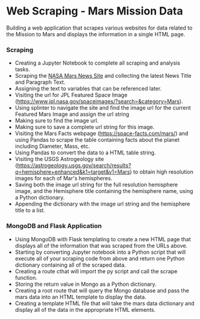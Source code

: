 # Web Scraping - Mars Mission Data

Building a web application that scrapes various websites for data related to the Mission to Mars and displays the information in a single HTML page. 


### Scraping

- Creating a Jupyter Notebook to complete all scraping and analysis tasks. 
- Scraping the [NASA Mars News Site](https://mars.nasa.gov/news/) and collecting the latest News Title and Paragraph Text. 
- Assigning the text to variables that can be referenced later.
- Visiting the url for JPL Featured Space Image (https://www.jpl.nasa.gov/spaceimages/?search=&category=Mars).
- Using splinter to navigate the site and find the image url for the current Featured Mars Image and assign the url string 
- Making sure to find the image url.
- Making sure to save a complete url string for this image.
- Visiting the Mars Facts webpage (https://space-facts.com/mars/) and using Pandas to scrape the table containing facts about the planet including Diameter, Mass, etc.
- Using Pandas to convert the data to a HTML table string.
- Visiting the USGS Astrogeology site (https://astrogeology.usgs.gov/search/results?q=hemisphere+enhanced&k1=target&v1=Mars) to obtain high resolution images for each of Mar's hemispheres.
- Saving both the image url string for the full resolution hemisphere image, and the Hemisphere title containing the hemisphere name, using a Python dictionary. 
- Appending the dictionary with the image url string and the hemisphere title to a list.

### MongoDB and Flask Application

- Using MongoDB with Flask templating to create a new HTML page that displays all of the information that was scraped from the URLs above.
- Starting by converting Jupyter notebook into a Python script that will execute all of your scraping code from above and return one Python dictionary containing all of the scraped data.
- Creating a route cthat will import the py script and call the scrape function.
- Storing the return value in Mongo as a Python dictionary.
- Creating a root route that will query the Mongo database and pass the mars data into an HTML template to display the data.
- Creating a template HTML file that will take the mars data dictionary and display all of the data in the appropriate HTML elements.
